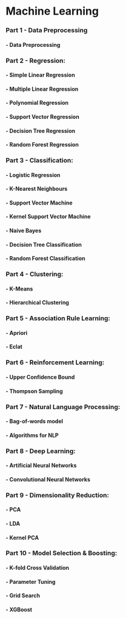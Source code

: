 # Machine Learning

### Part 1 - Data Preprocessing
#### - Data Preprocessing 
### Part 2 - Regression: 
#### - Simple Linear Regression 
#### - Multiple Linear Regression 
#### - Polynomial Regression 
#### - Support Vector Regression  
#### - Decision Tree Regression 
#### - Random Forest Regression
### Part 3 - Classification: 
#### - Logistic Regression 
#### - K-Nearest Neighbours
#### - Support Vector Machine 
#### - Kernel Support Vector Machine 
#### - Naive Bayes 
#### - Decision Tree Classification 
#### - Random Forest Classification
### Part 4 - Clustering: 
#### - K-Means 
#### - Hierarchical Clustering
### Part 5 - Association Rule Learning: 
#### - Apriori 
#### - Eclat
### Part 6 - Reinforcement Learning: 
#### - Upper Confidence Bound 
#### - Thompson Sampling
### Part 7 - Natural Language Processing: 
#### - Bag-of-words model 
#### - Algorithms for NLP
### Part 8 - Deep Learning: 
#### - Artificial Neural Networks 
#### - Convolutional Neural Networks
### Part 9 - Dimensionality Reduction: 
#### - PCA 
#### - LDA 
#### - Kernel PCA
### Part 10 - Model Selection & Boosting: 
#### - K-fold Cross Validation 
#### - Parameter Tuning 
#### - Grid Search 
#### - XGBoost

